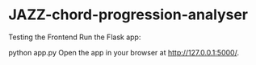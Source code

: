 # JAZZ-chord-progression-analyser


Testing the Frontend
Run the Flask app:

python app.py
Open the app in your browser at http://127.0.0.1:5000/.

